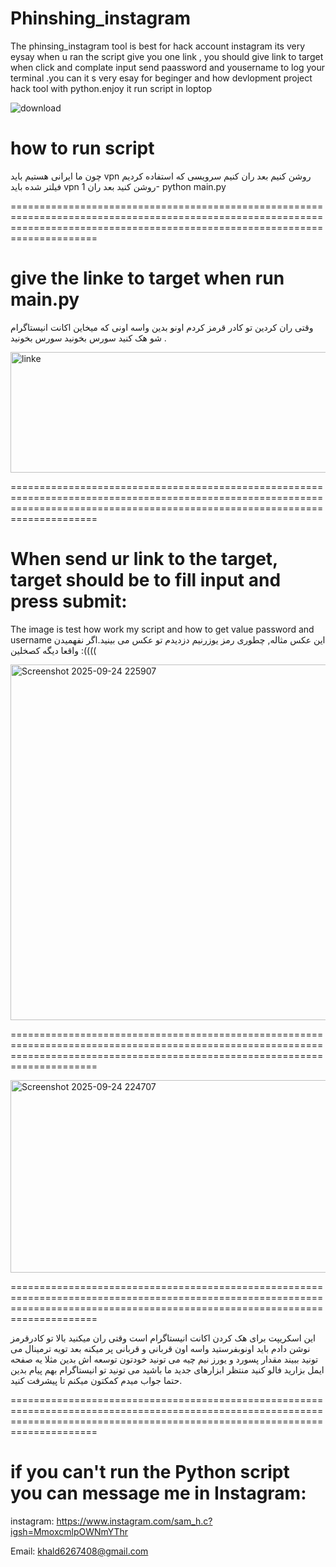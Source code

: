 # Phinshing_instagram
The phinsing_instagram tool is best for hack account instagram its very eysay when u ran the script give you one link , you should give link to target when click and complate input send paassword and yousername to log your terminal .you can it s very esay for beginger and how devlopment project hack tool with python.enjoy it 
run script in loptop 





![download](https://github.com/user-attachments/assets/3d14f412-760f-4ea3-8102-23733f89d5ed)






# how to run script

چون ما ایرانی هستیم باید vpn روشن کنیم بعد ران کنیم سرویسی که استفاده کردیم فیلتر شده باید vpn  روشن کنید بعد ران
 1- python main.py

 
=================================================================================================================================================================================

# give the linke to target when run main.py

وقتی ران کردین تو کادر قرمز کردم اونو بدین واسه اونی که میخاین اکانت انیستاگرام شو هک کنید سورس بخونید سورس بخونید .
	
<img width="924" height="193" alt="linke" src="https://github.com/user-attachments/assets/b16c68c8-66e8-4671-9e91-476199ad5f9e" />


=================================================================================================================================================================================

# When send ur link to the target, target should be to fill input and press submit:

The image is test how work my script and how to get value password and username 
این عکس مثاله, چطوری رمز یوزرنیم دزدیدم تو عکس می بینید.اگر نفهمیدن واقعا دیگه کصخلین :((((


<img width="1220" height="569" alt="Screenshot 2025-09-24 225907" src="https://github.com/user-attachments/assets/588a7ca4-6de4-4ac2-803c-dd6da5f40468" />



=================================================================================================================================================================================




<img width="1125" height="308" alt="Screenshot 2025-09-24 224707" src="https://github.com/user-attachments/assets/4890cef0-1262-43a7-90ca-8c332a39b53d" />




=================================================================================================================================================================================




این اسکریپت برای هک کردن اکانت انیستاگرام است وقتی ران میکنید بالا تو کادرقرمز نوشن دادم باید اونوبفرستید واسه اون قربانی و قربانی پر میکنه بعد تویه ترمینال می تونید ببیند مقدار پسورد و یورز نیم چیه می تونید خودتون توسعه اش بدین مثلا یه صفحه ایمل بزارید فالو کنید منتظر ابزارهای جدید ما باشید می تونید تو انیستاگرام بهم پیام بدین حتما جواب میدم کمکتون میکنم تا پیشرفت کنید.




=================================================================================================================================================================================




# if you can't run the Python script you can message me in Instagram:



instagram: https://www.instagram.com/sam_h.c?igsh=MmoxcmlpOWNmYThr

Email:  khald6267408@gmail.com

